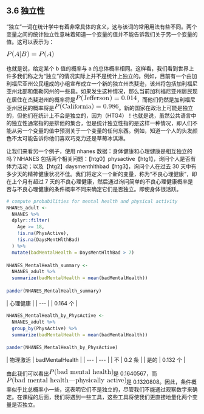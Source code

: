 ## 3.6 独立性

“独立”一词在统计学中有着非常具体的含义，这与该词的常用用法有些不同。两个变量之间的统计独立性意味着知道一个变量的值并不能告诉我们关于另一个变量的值。这可以表示为：

![](img/78da5e67dcc3011e38046fcdbc4b98ad.jpg)

也就是说，给定某个 b 值的概率与 a 的总体概率相同。这样看，我们看到世界上许多我们称之为“独立”的情况实际上并不是统计上独立的。例如，目前有一个由加利福尼亚州公民组成的小组宣布成立一个新的独立州杰斐逊，该州将包括加利福尼亚州北部和俄勒冈州的一些县。如果发生这种情况，那么当前加利福尼亚州居民现在居住在杰斐逊州的概率将是![](img/a580a173e7dba283e0e77c3b3b96bbaa.jpg)，而他们仍然是加利福尼亚州居民的概率将是![](img/dd69f4593c37ae11cc30bc339330123b.jpg)。新的国家在政治上可能是独立的，但他们在统计上不会是独立的，因为（HTG4）！也就是说，虽然公共语言中的独立性通常指的是排他的集合，但是统计独立性指的是这样一种情况，即人们不能从另一个变量的值中预测关于一个变量的任何东西。例如，知道一个人的头发颜色不太可能告诉你他们喜欢巧克力还是草莓冰淇淋。

让我们来看另一个例子，使用 nhanes 数据：身体健康和心理健康是相互独立的吗？NHANES 包括两个相关问题：【htg0】physactive【htg1】，询问个人是否有体力活动；以及【htg2】daysmenthlthbad【htg3】，询问个人在过去 30 天中有多少天的精神健康状况不佳。我们将定义一个新的变量，称为“不良心理健康”，即在上个月有超过 7 天的不良心理健康，然后通过询问简单的不良心理健康概率是否与不良心理健康的条件概率不同来确定它们是否独立。即使身体很活跃。

```r
# compute probabilities for mental health and physical activity
NHANES_adult <- 
  NHANES %>%
  dplyr::filter(
    Age >= 18,
    !is.na(PhysActive),
    !is.na(DaysMentHlthBad)
  ) %>% 
  mutate(badMentalHealth = DaysMentHlthBad > 7)

NHANES_MentalHealth_summary <-
  NHANES_adult %>%
  summarize(badMentalHealth = mean(badMentalHealth))

pander(NHANES_MentalHealth_summary)
```

<colgroup><col style="width: 23%"></colgroup> 
| 心理健康 |
| --- |
| 0.164 个 |

```r
NHANES_MentalHealth_by_PhysActive <-
  NHANES_adult %>%
  group_by(PhysActive) %>%
  summarize(badMentalHealth = mean(badMentalHealth)) 

pander(NHANES_MentalHealth_by_PhysActive)
```

<colgroup><col style="width: 18%"> <col style="width: 23%"></colgroup> 
| 物理激活 | badMentalHealth |
| --- | --- |
| 不 | 0.2 条 |
| 是的 | 0.132 个 |

由此我们可以看出![](img/d59d2396e8e39871603921abbcf5e286.jpg)是 0.1640567，而![](img/6809316d601f4f790ba83cb237878ecb.jpg)是 0.1320808。因此，条件概率似乎比总概率小一些，这表明它们不是独立的，尽管我们不能通过观察数字来确定。在课程的后面，我们将遇到一些工具，这些工具将使我们更直接地量化两个变量是否独立。